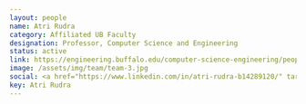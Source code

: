 ```yaml
---
layout: people
name: Atri Rudra
category: Affiliated UB Faculty
designation: Professor, Computer Science and Engineering
status: active
link: https://engineering.buffalo.edu/computer-science-engineering/people/faculty-directory/atri-rudra.html
image: /assets/img/team/team-3.jpg
social: <a href="https://www.linkedin.com/in/atri-rudra-b14289120/" target="_blank"><i class="icofont-linkedin"></i></a><a href="https://cse.buffalo.edu/faculty/atri/" target="_blank"><i class="icofont-web"></i></a><a href="mailto:atri@buffalo.edu" target="_blank"><i class="icofont-email"></i></a>
key: Atri Rudra
---
```


